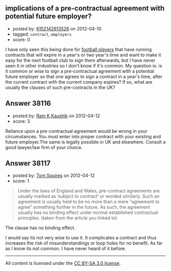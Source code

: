 ## implications of a pre-contractual agreement with potential future employer?

- posted by: [6152142613526](https://stackexchange.com/users/-1/11162-6152142613526) on 2012-04-10
- tagged: `contract`, `employers`
- score: 0

I have only seen this being done for [football players][1] that have running contracts that will expire in a year's or two year's time and want to make it easy for the next football club to sign them afterwards, but I have never seen it in other industries so I don't know if it's common. My question is: is it common or wise to sign a pre-contractual agreement with a potential future employer so that one agrees to sign a contract in a year's time, after the current contract with the current company expires? If so, what are usually the clauses of such pre-contracts in the UK?


  [1]: http://www.jcp-sports-law.co.uk/news/sport-and-law-pre-contract-arrangements


## Answer 38116

- posted by: [Ram K Kaushik](https://stackexchange.com/users/-1/17457-ram-k-kaushik) on 2012-04-12
- score: 3

Reliance upon a pre-contractual agreement would be wrong in your circumstances. You must enter into proper contract with your existing and future employer.The same is legally possible in UK and elsewhere. Consult a good lawyer/law firm of your choice. 


## Answer 38117

- posted by: [Tom Squires](https://stackexchange.com/users/-1/11392-tom-squires) on 2012-04-12
- score: 1

> Under the laws of England and Wales, pre-contract agreements are
> usually marked as ’subject to contract’ or worded similarly.  Such an
> agreement is usually held to be no more than a mere “agreement to
> agree” something further in the future.  As such, the agreement
> usually has no binding effect under normal established contractual
> principles. (taken from the article you linked to)

The clause has no binding effect. 

I would say its not very wise to use it. It complicates a contract and thus increases the risk of misunderstandings or loop holes for no benefit. As far as I know its not common. I have never heard of it before. 



---

All content is licensed under the [CC BY-SA 3.0 license](https://creativecommons.org/licenses/by-sa/3.0/).
